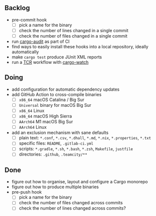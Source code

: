 ## Backlog

- pre-commit hook
    * [ ] pick a name for the binary
    * [ ] check the number of lines changed in a single commit
    * [ ] check the number of files changed in a single commit
- run [cargo-audit](https://github.com/RustSec/cargo-audit) as part of CI
- find ways to easily install these hooks into a local repository, ideally automatically
- make `cargo test` produce JUnit XML reports
- run a [TCR](https://medium.com/@kentbeck_7670/test-commit-revert-870bbd756864) workflow with [cargo-watch](https://github.com/passcod/cargo-watch)

## Doing

- add configuration for automatic dependency updates
- add GitHub Action to cross-compile binaries
    * [ ] `x86_64` macOS Catalina / Big Sur
    * [ ] `Universal` binary for macOS Big Sur
    * [ ] `x86_64` Linux
    * [ ] `x86_64` macOS High Sierra
    * [ ] `AArch64` M1 macOS Big Sur
    * [ ] `AArch64` Linux
- add an exclusion mechanism with sane defaults
    * [ ] plain text: `*.conf`, `*.csv`, `*.dhall`, `*.md`, `*.nix`, `*.properties`, `*.txt`
    * [ ] specific files: `README`, `.gitlab-ci.yml`
    * [ ] scripts: `*.gradle`, `*.sh`, `*.bash`, `*.zsh`, `Makefile`, `justfile`
    * [ ] directories: `.github`, `.teamcity/**`

## Done

- figure out how to organise, layout and configure a Cargo monorepo
- figure out how to produce multiple binaries
- pre-push hook
    * [ ] pick a name for the binary
    * [ ] check the number of files changed across commits
    * [ ] check the number of lines changed across commits?
